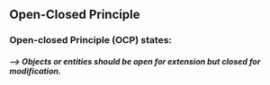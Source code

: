 ## Open-Closed Principle
### Open-closed Principle (OCP) states:

##### --> Objects or entities should be open for extension but closed for modification.
